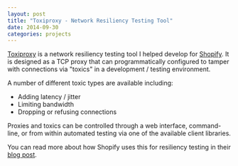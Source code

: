 ```yaml
---
layout: post
title: "Toxiproxy - Network Resiliency Testing Tool"
date: 2014-09-30
categories: projects
---
```


[Toxiproxy](https://github.com/Shopify/toxiproxy) is a network resiliency testing tool I helped develop for [Shopify](https://www.shopify.com/). It is designed as a TCP proxy that can programmatically configured to tamper with connections via "toxics" in a development / testing environment.

A number of different toxic types are available including:
 - Adding latency / jitter
 - Limiting bandwidth
 - Dropping or refusing connections

Proxies and toxics can be controlled through a web interface, command-line, or from within automated testing via one of the available client libraries.

You can read more about how Shopify uses this for resiliency testing in their [blog post](https://shopify.engineering/building-and-testing-resilient-ruby-on-rails-applications).
